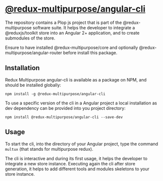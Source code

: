 # [@redux-multipurpose/angular-cli](https://github.com/KitCarson88/redux-multipurpose-angular-cli)

The repository contains a Plop js project that is part of the @redux-multipurpose software suite.
It helps the developer to integrate a @reduxjs/toolkit store into an Angular 2+ application, and to create submodules of the store.

Ensure to have installed @redux-multipurpose/core and optionally @redux-multipurpose/angular-router before install this package.

## Installation

Redux Multipurpose angular-cli is available as a package on NPM, and should be installed globally:

    npm install -g @redux-multipurpose/angular-cli
    
To use a specific version of the cli in a Angular project a local installation as dev dependency can be provided into you project directory:

    npm install @redux-multipurpose/angular-cli --save-dev
    
## Usage

To start the cli, into the directory of your Angular project, type the command `multux` (that stands for multipurpose redux).

The cli is interactive and during its first usage, it helps the developer to integrate a new store instance.
Executing again the cli after store generation, it helps to add different tools and modules skeletons to your store instance.
